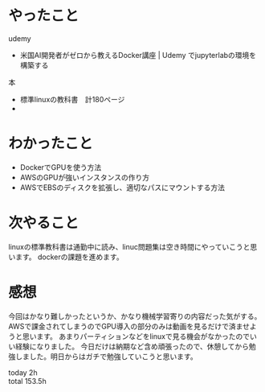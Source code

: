 # やったこと
udemy
- 米国AI開発者がゼロから教えるDocker講座 | Udemy でjupyterlabの環境を構築する

本
- 標準linuxの教科書　計180ページ
- 
# わかったこと
- DockerでGPUを使う方法
- AWSのGPUが強いインスタンスの作り方
- AWSでEBSのディスクを拡張し、適切なパスにマウントする方法


# 次やること
linuxの標準教科書は通勤中に読み、linuc問題集は空き時間にやっていこうと思います。
dockerの課題を進めます。


# 感想
今回はかなり難しかったというか、かなり機械学習寄りの内容だった気がする。
AWSで課金されてしまうのでGPU導入の部分のみは動画を見るだけで済ませようと思います。
あまりパーティションなどをlinuxで見る機会がなかったのでいい経験になりました。
今日だけは納期など含め頑張ったので、休憩してから勉強しました。明日からはガチで勉強していこうと思います。



today 2h  
total 153.5h
